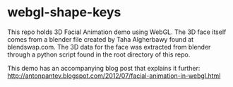 webgl-shape-keys
================

This repo holds 3D Facial Animation demo using WebGL. The 3D face itself comes from a blender file created by Taha Algherbawy found at blendswap.com. The 3D data for the face was extracted from blender through a python script found in the root directory of this repo.

This demo has an accompanying blog post that explains it further:
http://antonpantev.blogspot.com/2012/07/facial-animation-in-webgl.html
